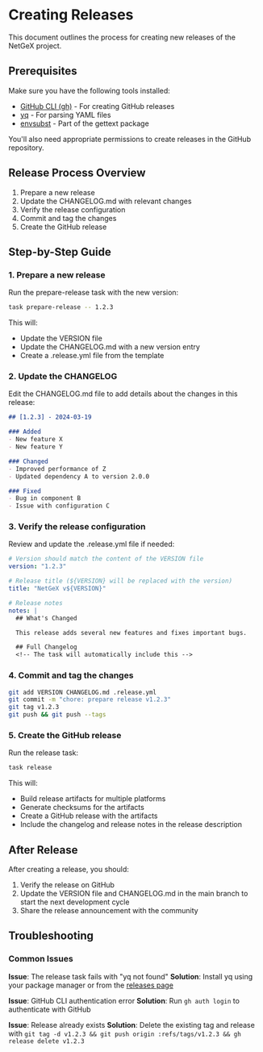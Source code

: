 # Creating Releases

This document outlines the process for creating new releases of the NetGeX project.

## Prerequisites

Make sure you have the following tools installed:

- [GitHub CLI (gh)](https://cli.github.com/) - For creating GitHub releases
- [yq](https://github.com/mikefarah/yq) - For parsing YAML files
- [envsubst](https://www.gnu.org/software/gettext/manual/html_node/envsubst-Invocation.html) - Part of the gettext package

You'll also need appropriate permissions to create releases in the GitHub repository.

## Release Process Overview

1. Prepare a new release
2. Update the CHANGELOG.md with relevant changes
3. Verify the release configuration
4. Commit and tag the changes
5. Create the GitHub release

## Step-by-Step Guide

### 1. Prepare a new release

Run the prepare-release task with the new version:

```bash
task prepare-release -- 1.2.3
```

This will:
- Update the VERSION file
- Update the CHANGELOG.md with a new version entry
- Create a .release.yml file from the template

### 2. Update the CHANGELOG

Edit the CHANGELOG.md file to add details about the changes in this release:

```markdown
## [1.2.3] - 2024-03-19

### Added
- New feature X
- New feature Y

### Changed
- Improved performance of Z
- Updated dependency A to version 2.0.0

### Fixed
- Bug in component B
- Issue with configuration C
```

### 3. Verify the release configuration

Review and update the .release.yml file if needed:

```yaml
# Version should match the content of the VERSION file
version: "1.2.3" 

# Release title (${VERSION} will be replaced with the version)
title: "NetGeX v${VERSION}"

# Release notes
notes: |
  ## What's Changed

  This release adds several new features and fixes important bugs.

  ## Full Changelog
  <!-- The task will automatically include this -->
```

### 4. Commit and tag the changes

```bash
git add VERSION CHANGELOG.md .release.yml
git commit -m "chore: prepare release v1.2.3"
git tag v1.2.3
git push && git push --tags
```

### 5. Create the GitHub release

Run the release task:

```bash
task release
```

This will:
- Build release artifacts for multiple platforms
- Generate checksums for the artifacts
- Create a GitHub release with the artifacts
- Include the changelog and release notes in the release description

## After Release

After creating a release, you should:

1. Verify the release on GitHub
2. Update the VERSION file and CHANGELOG.md in the main branch to start the next development cycle
3. Share the release announcement with the community

## Troubleshooting

### Common Issues

**Issue**: The release task fails with "yq not found"
**Solution**: Install yq using your package manager or from the [releases page](https://github.com/mikefarah/yq/releases)

**Issue**: GitHub CLI authentication error
**Solution**: Run `gh auth login` to authenticate with GitHub

**Issue**: Release already exists
**Solution**: Delete the existing tag and release with `git tag -d v1.2.3 && git push origin :refs/tags/v1.2.3 && gh release delete v1.2.3` 